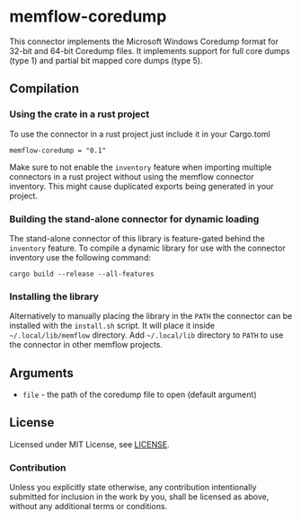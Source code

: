 # memflow-coredump

This connector implements the Microsoft Windows Coredump format for 32-bit and 64-bit Coredump files. It implements support for full core dumps (type 1) and partial bit mapped core dumps (type 5).

## Compilation

### Using the crate in a rust project

To use the connector in a rust project just include it in your Cargo.toml

```
memflow-coredump = "0.1"
```

Make sure to not enable the `inventory` feature when importing multiple
connectors in a rust project without using the memflow connector inventory.
This might cause duplicated exports being generated in your project.

### Building the stand-alone connector for dynamic loading

The stand-alone connector of this library is feature-gated behind the `inventory` feature.
To compile a dynamic library for use with the connector inventory use the following command:

```cargo build --release --all-features```

### Installing the library

Alternatively to manually placing the library in the `PATH` the connector can be installed with the `install.sh` script.
It will place it inside `~/.local/lib/memflow` directory. Add `~/.local/lib` directory to `PATH` to use the connector in other memflow projects.

## Arguments

- `file` - the path of the coredump file to open (default argument)

## License

Licensed under MIT License, see [LICENSE](LICENSE).

### Contribution

Unless you explicitly state otherwise, any contribution intentionally submitted for inclusion in the work by you, shall be licensed as above, without any additional terms or conditions.
